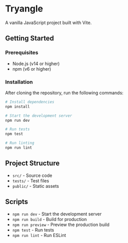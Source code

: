 # Tryangle

A vanilla JavaScript project built with Vite.

## Getting Started

### Prerequisites

- Node.js (v14 or higher)
- npm (v6 or higher)

### Installation

After cloning the repository, run the following commands:

```bash
# Install dependencies
npm install

# Start the development server
npm run dev

# Run tests
npm test

# Run linting
npm run lint
```

## Project Structure

- `src/` - Source code
- `tests/` - Test files
- `public/` - Static assets

## Scripts

- `npm run dev` - Start the development server
- `npm run build` - Build for production
- `npm run preview` - Preview the production build
- `npm test` - Run tests
- `npm run lint` - Run ESLint
